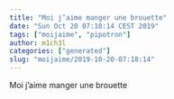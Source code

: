 ```yaml
---
title: "Moi j’aime manger une brouette"
date: "Sun Oct 20 07:18:14 CEST 2019"
tags: ["moijaime", "pipotron"]
author: m1ch3l
categories: ["generated"]
slug: "moijaime/2019-10-20-07:18:14"
---
```


Moi j’aime manger une brouette

